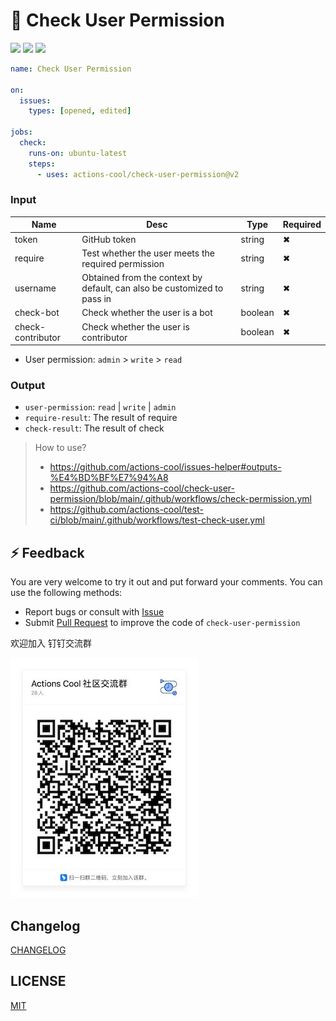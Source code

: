 # 👮 Check User Permission

![](https://img.shields.io/github/workflow/status/actions-cool/check-user-permission/CI?style=flat-square)
[![](https://img.shields.io/badge/marketplace-check--user--permission-blueviolet?style=flat-square)](https://github.com/marketplace/actions/check-user-permission)
[![](https://img.shields.io/github/v/release/actions-cool/check-user-permission?style=flat-square&color=orange)](https://github.com/actions-cool/check-user-permission/releases)



```yml
name: Check User Permission

on:
  issues:
    types: [opened, edited]

jobs:
  check:
    runs-on: ubuntu-latest
    steps:
      - uses: actions-cool/check-user-permission@v2
```

### Input

| Name | Desc | Type | Required |
| -- | -- | -- | -- |
| token | GitHub token | string | ✖ |
| require | Test whether the user meets the required permission | string | ✖ |
| username | Obtained from the context by default, can also be customized to pass in | string | ✖ |
| check-bot | Check whether the user is a bot | boolean | ✖ |
| check-contributor | Check whether the user is contributor | boolean | ✖ |

- User permission: `admin` > `write` > `read`

### Output

- `user-permission`: `read` | `write` | `admin`
- `require-result`: The result of require
- `check-result`: The result of check


> How to use?
> - https://github.com/actions-cool/issues-helper#outputs-%E4%BD%BF%E7%94%A8
> - https://github.com/actions-cool/check-user-permission/blob/main/.github/workflows/check-permission.yml
> - https://github.com/actions-cool/test-ci/blob/main/.github/workflows/test-check-user.yml

## ⚡ Feedback

You are very welcome to try it out and put forward your comments. You can use the following methods:

- Report bugs or consult with [Issue](https://github.com/actions-cool/check-user-permissionissues)
- Submit [Pull Request](https://github.com/actions-cool/check-user-permission/pulls) to improve the code of `check-user-permission`

欢迎加入 钉钉交流群

![](https://github.com/actions-cool/resources/blob/main/dingding.jpeg?raw=true)

## Changelog

[CHANGELOG](./CHANGELOG.md)

## LICENSE

[MIT](./LICENSE)

